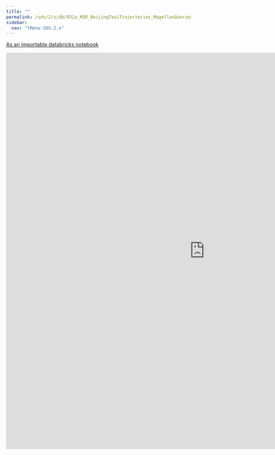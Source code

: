 ```yaml
---
title: ""
permalink: /sds/2/x/db/032a_MSR_BeijingTaxiTrajectories_MagellanQueries/
sidebar:
  nav: "lMenu-SDS-2.x"
---
```


[As an importable databricks notebook](https://lamastex.github.io/scalable-data-science/sds/2/x/db/032a_MSR_BeijingTaxiTrajectories_MagellanQueries.html)

<iframe src="https://lamastex.github.io/scalable-data-science/sds/2/x/db/032a_MSR_BeijingTaxiTrajectories_MagellanQueries" width="1080" height="1080" frameborder="0"></iframe>
